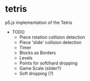 # tetris
p5.js implementation of the Tetris

* TODO
  * Piece rotation collision detection
  * Piece 'slide' collision detection
  * Timer
  * Blocks as Borders
  * Levels
  * Points for soft/hard dropping
  * Game Scale (slider?)
  * Soft dropping (?)
